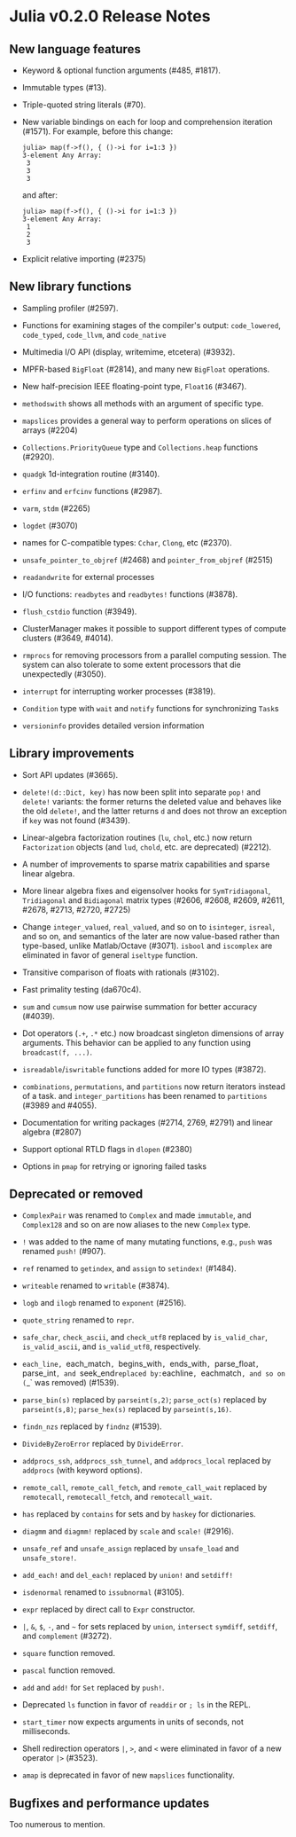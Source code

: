 Julia v0.2.0 Release Notes
==========================

New language features
---------------------

  * Keyword & optional function arguments (#485, #1817).

  * Immutable types (#13).

  * Triple-quoted string literals (#70).

  * New variable bindings on each for loop and comprehension iteration (#1571).
    For example, before this change:

        julia> map(f->f(), { ()->i for i=1:3 })
        3-element Any Array:
         3
         3
         3

    and after:

        julia> map(f->f(), { ()->i for i=1:3 })
        3-element Any Array:
         1
         2
         3

  * Explicit relative importing (#2375)


New library functions
---------------------

  * Sampling profiler (#2597).

  * Functions for examining stages of the compiler's output:
    `code_lowered`, `code_typed`, `code_llvm`, and `code_native`

  * Multimedia I/O API (display, writemime, etcetera) (#3932).

  * MPFR-based `BigFloat` (#2814), and many new `BigFloat` operations.

  * New half-precision IEEE floating-point type, `Float16` (#3467).

  * `methodswith` shows all methods with an argument of specific type.

  * `mapslices` provides a general way to perform operations on slices of arrays  (#2204)

  * `Collections.PriorityQueue` type and `Collections.heap` functions (#2920).

  * `quadgk` 1d-integration routine (#3140).

  * `erfinv` and `erfcinv` functions (#2987).

  * `varm`, `stdm` (#2265)

  * `logdet` (#3070)

  * names for C-compatible types: `Cchar`, `Clong`, etc (#2370).

  * `unsafe_pointer_to_objref` (#2468) and `pointer_from_objref` (#2515)

  * `readandwrite` for external processes

  * I/O functions: `readbytes` and `readbytes!` functions (#3878).

  * `flush_cstdio` function (#3949).

  * ClusterManager makes it possible to support different types of compute clusters (#3649, #4014).

  * `rmprocs` for removing processors from a parallel computing session. The
    system can also tolerate to some extent processors that die unexpectedly
    (#3050).

  * `interrupt` for interrupting worker processes (#3819).

  * `Condition` type with `wait` and `notify` functions for synchronizing `Task`s

  * `versioninfo` provides detailed version information

Library improvements
--------------------

  * Sort API updates (#3665).

  * `delete!(d::Dict, key)` has now been split into separate `pop!`
    and `delete!` variants: the former returns the deleted value and
    behaves like the old `delete!`, and the latter returns `d` and
    does not throw an exception if `key` was not found (#3439).

  * Linear-algebra factorization routines (`lu`, `chol`, etc.) now
    return `Factorization` objects (and `lud`, `chold`, etc. are
    deprecated) (#2212).

  * A number of improvements to sparse matrix capabilities and sparse
    linear algebra.

  * More linear algebra fixes and eigensolver hooks for
    `SymTridiagonal`, `Tridiagonal` and `Bidiagonal` matrix types
    (#2606, #2608, #2609, #2611, #2678, #2713, #2720, #2725)

  * Change `integer_valued`, `real_valued`, and so on to `isinteger`,
    `isreal`, and so on, and semantics of the later are now value-based
    rather than type-based, unlike Matlab/Octave (#3071).  `isbool` and
    `iscomplex` are eliminated in favor of general `iseltype` function.

  * Transitive comparison of floats with rationals (#3102).

  * Fast primality testing (da670c4).

  * `sum` and `cumsum` now use pairwise summation for better accuracy (#4039).

  * Dot operators (`.+`, `.*` etc.) now broadcast singleton dimensions of
    array arguments. This behavior can be applied to any function using
    `broadcast(f, ...)`.

  * `isreadable`/`iswritable` functions added for more IO types (#3872).

  * `combinations`, `permutations`, and `partitions` now return
    iterators instead of a task. and `integer_partitions` has been
    renamed to `partitions` (#3989 and #4055).

  * Documentation for writing packages (#2714, 2769, #2791) and linear algebra
    (#2807)

  * Support optional RTLD flags in `dlopen` (#2380)

  * Options in `pmap` for retrying or ignoring failed tasks

Deprecated or removed
---------------------

  * `ComplexPair` was renamed to `Complex` and made `immutable`, and
    `Complex128` and so on are now aliases to the new `Complex` type.

  * `!` was added to the name of many mutating functions, e.g., `push` was
    renamed `push!` (#907).

  * `ref` renamed to `getindex`, and `assign` to `setindex!` (#1484).

  * `writeable` renamed to `writable` (#3874).

  * `logb` and `ilogb` renamed to `exponent` (#2516).

  * `quote_string` renamed to `repr`.

  * `safe_char`, `check_ascii`, and `check_utf8` replaced by
    `is_valid_char`, `is_valid_ascii`, and `is_valid_utf8`,
    respectively.

  * `each_line, `each_match`, `begins_with`, `ends_with`,
    `parse_float`, `parse_int`, and `seek_end` replaced by: `eachline`,
    `eachmatch`, and so on (`_` was removed) (#1539).

  * `parse_bin(s)` replaced by `parseint(s,2)`; `parse_oct(s)`
    replaced by `parseint(s,8)`; `parse_hex(s)` replaced by
    `parseint(s,16)`.

  * `findn_nzs` replaced by `findnz` (#1539).

  * `DivideByZeroError` replaced by `DivideError`.

  * `addprocs_ssh`, `addprocs_ssh_tunnel`, and `addprocs_local`
    replaced by `addprocs` (with keyword options).

  * `remote_call`, `remote_call_fetch`, and `remote_call_wait` replaced
    by `remotecall`, `remotecall_fetch`, and `remotecall_wait`.

  * `has` replaced by `contains` for sets and by `haskey` for dictionaries.

  * `diagmm` and `diagmm!` replaced by `scale` and `scale!` (#2916).

  * `unsafe_ref` and `unsafe_assign` replaced by `unsafe_load` and
    `unsafe_store!`.

  * `add_each!` and `del_each!` replaced by `union!` and `setdiff!`

  * `isdenormal` renamed to `issubnormal` (#3105).

  * `expr` replaced by direct call to `Expr` constructor.

  * `|`, `&`, `$`, `-`, and `~` for sets replaced by `union`, `intersect`
    `symdiff`, `setdiff`, and `complement` (#3272).

  * `square` function removed.

  * `pascal` function removed.

  * `add` and `add!` for `Set` replaced by `push!`.

  * Deprecated `ls` function in favor of `readdir` or `; ls` in the REPL.

  * `start_timer` now expects arguments in units of seconds, not milliseconds.

  * Shell redirection operators `|`, `>`, and `<` were eliminated in favor
    of a new operator `|>` (#3523).

  * `amap` is deprecated in favor of new `mapslices` functionality.

Bugfixes and performance updates
--------------------------------

Too numerous to mention.

